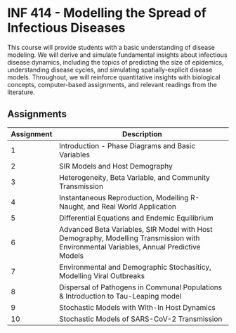 # INF 414 - Modelling the Spread of Infectious Diseases
This course will provide students with a basic understanding of disease modeling. We will derive and simulate fundamental insights about infectious disease dynamics, including the topics of predicting the size of epidemics, understanding disease cycles, and simulating spatially-explicit disease models. Throughout, we will reinforce quantitative insights with biological concepts, computer-based assignments, and relevant readings from the literature.

## Assignments

| Assignment | Description |
|---|---|
| 1 | Introduction - Phase Diagrams and Basic Variables |
| 2 | SIR Models and Host Demography |
| 3 | Heterogeneity, Beta Variable, and Community Transmission |
| 4 | Instantaneous Reproduction, Modelling R-Naught, and Real World Application  |
| 5 | Differential Equations and Endemic Equilibrium |
| 6 | Advanced Beta Variables, SIR Model with Host Demography, Modelling Transmission with Environmental Variables, Annual Predictive Models |
| 7 | Environmental and Demographic Stochasiticy, Modelling Viral Outbreaks |
| 8 | Dispersal of Pathogens in Communal Populations & Introduction to Tau-Leaping model |
| 9 | Stochastic Models with With-In Host Dynamics |
| 10 | Stochastic Models of SARS-CoV-2 Transmission |
